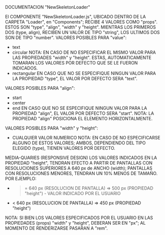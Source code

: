 DOCUMENTACION "NewSkeletonLoader"

El COMPONENTE "NewSkeletonLoader.js", UBICADO DENTRO DE LA CARPETA "Loader", en "Components"; RECIBE 4 VALORES COMO
"props". ESTOS SON "type", "align", "width" y "height". MIENTRAS LOS PRIMEROS DOS (type, align), RECIBEN UN VALOR 
DE TIPO "string", LOS ULTIMOS DOS SON DE TIPO "number".
VALORES POSIBLES PARA "value":
- text
- circular
NOTA: EN CASO DE NO ESPECIFICAR EL MISMO VALOR PARA LAS PROPIEDADES "width" y "height". ESTAS, AUTOMATICAMENTE TOMARAN LOS VALORES POR DEFECTO QUE SE LE FUERON INDICADOS. 
- rectangular
EN CASO QUE NO SE ESPECIFIQUE NINGUN VALOR PARA LA PROPIEDAD "type", EL VALOR POR DEFECTO SERA "text".

VALORES POSIBLES PARA "align":
- start
- center
- end 
EN CASO QUE NO SE ESPECIFIQUE NINGUN VALOR PARA LA PROPIEDAD "align", EL VALOR POR DEFECTO SERA "start".
NOTA: LA PROPIEDAD "align" POSICIONA EL ELEMENTO HORIZONTALMENTE.

VALORES POSIBLES PARA "width" y "height":
- CUALQUIER VALOR NUMERICO
NOTA: EN CASO DE NO ESPECIFICARSE ALGUNO DE ESTOS VALORES; AMBOS, DEPENDIENDO DEL TIPO ELEGIDO (type), TIENEN VALORES POR
DEFECTO.

MEDIA-QUARIES (RESPONSIVE DESIGN)
LOS VALORES INDICADOS EN LA PROPIEDAD "height", TENDRAN EFECTO A PARTIR DE PANTALLAS CON RESOLUCIONES SUPERIORES A 640 px de ANCHO (width); PANTALLAS CON RESOLUCIONES MENORES, TENDRAN UN 10% MENOS DE TAMAÑO. POR EJEMPLO:
- >= 640 px (RESOLUCION DE PANTALLA) => 500 px (PROPIEDAD "height") - VALOR INDICADO POR EL USUARIO
- < 640 px (RESOLUCION DE PANTALLA) => 450 px (PROPIEDAD "height")

NOTA: SI BIEN LOS VALORES ESPECIFICADOS POR EL USUARIO EN LAS PROPIEDADES (props) "width" y "height", DEBERAN SER EN "px";
AL MOMENTO DE RENDERIZARSE PASARAN A "rem".